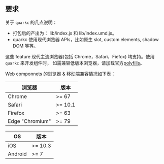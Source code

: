 ## 要求

关于 `quarkc` 的几点说明：

- 打包后的产出为： lib/index.js 和 lib/index.umd.js。
- quarkc 使用现代浏览器 APIs，比如原生 slot, custom elements, shadow DOM 等等。

这些 feature 现代主流浏览器(包括 Chrome，Safari，Fiefox) 均支持。使用 `quarkc` 来开发组件时， 如需兼容低版本浏览器，请加载官方[polyfills](https://www.webcomponents.org/polyfills)。

Web componnets 的浏览器 & 移动端兼容情况如下表：

| 浏览器          | 版本    |
| --------------- | ------- |
| Chrome          | >= 67   |
| Safari          | >= 10.1 |
| Firefox         | >= 63   |
| Edge "Chromium" | >= 79   |

| OS      | 版本    |
| ------- | ------- |
| iOS     | >= 10.3 |
| Android | >= 7    |